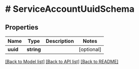 # # ServiceAccountUuidSchema

## Properties

Name | Type | Description | Notes
------------ | ------------- | ------------- | -------------
**uuid** | **string** |  | [optional] 

[[Back to Model list]](../../README.md#documentation-for-models) [[Back to API list]](../../README.md#documentation-for-api-endpoints) [[Back to README]](../../README.md)


